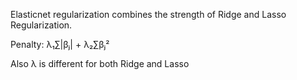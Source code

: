 Elasticnet regularization combines the strength of Ridge and Lasso Regularization.

Penalty: λ₁∑|βⱼ| + λ₂∑βⱼ²

Also λ is different for both Ridge and Lasso